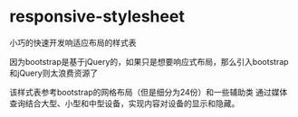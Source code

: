 # responsive-stylesheet
小巧的快速开发响适应布局的样式表

因为bootstrap是基于jQuery的，如果只是想要响应式布局，那么引入bootstrap和jQuery则太浪费资源了

该样式表参考bootstrap的网格布局（但是细分为24份）和一些辅助类 通过媒体查询结合大型、小型和中型设备，实现内容对设备的显示和隐藏。
